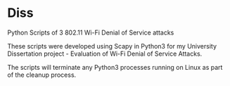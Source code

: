 # Diss
Python Scripts of 3 802.11 Wi-Fi Denial of Service attacks

These scripts were developed using Scapy in Python3 for my University Dissertation project - Evaluation of Wi-Fi Denial of Service Attacks.

The scripts will terminate any Python3 processes running on Linux as part of the cleanup process.
